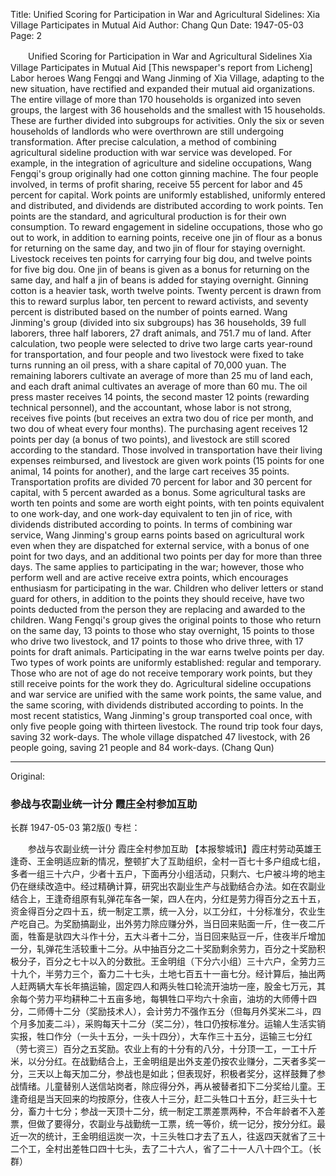 Title: Unified Scoring for Participation in War and Agricultural Sidelines: Xia Village Participates in Mutual Aid
Author: Chang Qun
Date: 1947-05-03
Page: 2

　　Unified Scoring for Participation in War and Agricultural Sidelines
    Xia Village Participates in Mutual Aid
    [This newspaper's report from Licheng] Labor heroes Wang Fengqi and Wang Jinming of Xia Village, adapting to the new situation, have rectified and expanded their mutual aid organizations. The entire village of more than 170 households is organized into seven groups, the largest with 36 households and the smallest with 15 households. These are further divided into subgroups for activities. Only the six or seven households of landlords who were overthrown are still undergoing transformation. After precise calculation, a method of combining agricultural sideline production with war service was developed. For example, in the integration of agriculture and sideline occupations, Wang Fengqi's group originally had one cotton ginning machine. The four people involved, in terms of profit sharing, receive 55 percent for labor and 45 percent for capital. Work points are uniformly established, uniformly entered and distributed, and dividends are distributed according to work points. Ten points are the standard, and agricultural production is for their own consumption. To reward engagement in sideline occupations, those who go out to work, in addition to earning points, receive one jin of flour as a bonus for returning on the same day, and two jin of flour for staying overnight. Livestock receives ten points for carrying four big dou, and twelve points for five big dou. One jin of beans is given as a bonus for returning on the same day, and half a jin of beans is added for staying overnight. Ginning cotton is a heavier task, worth twelve points. Twenty percent is drawn from this to reward surplus labor, ten percent to reward activists, and seventy percent is distributed based on the number of points earned. Wang Jinming's group (divided into six subgroups) has 36 households, 39 full laborers, three half laborers, 27 draft animals, and 751.7 mu of land. After calculation, two people were selected to drive two large carts year-round for transportation, and four people and two livestock were fixed to take turns running an oil press, with a share capital of 70,000 yuan. The remaining laborers cultivate an average of more than 25 mu of land each, and each draft animal cultivates an average of more than 60 mu. The oil press master receives 14 points, the second master 12 points (rewarding technical personnel), and the accountant, whose labor is not strong, receives five points (but receives an extra two dou of rice per month, and two dou of wheat every four months). The purchasing agent receives 12 points per day (a bonus of two points), and livestock are still scored according to the standard. Those involved in transportation have their living expenses reimbursed, and livestock are given work points (15 points for one animal, 14 points for another), and the large cart receives 35 points. Transportation profits are divided 70 percent for labor and 30 percent for capital, with 5 percent awarded as a bonus. Some agricultural tasks are worth ten points and some are worth eight points, with ten points equivalent to one work-day, and one work-day equivalent to ten jin of rice, with dividends distributed according to points. In terms of combining war service, Wang Jinming's group earns points based on agricultural work even when they are dispatched for external service, with a bonus of one point for two days, and an additional two points per day for more than three days. The same applies to participating in the war; however, those who perform well and are active receive extra points, which encourages enthusiasm for participating in the war. Children who deliver letters or stand guard for others, in addition to the points they should receive, have two points deducted from the person they are replacing and awarded to the children. Wang Fengqi's group gives the original points to those who return on the same day, 13 points to those who stay overnight, 15 points to those who drive two livestock, and 17 points to those who drive three, with 17 points for draft animals. Participating in the war earns twelve points per day. Two types of work points are uniformly established: regular and temporary. Those who are not of age do not receive temporary work points, but they still receive points for the work they do. Agricultural sideline occupations and war service are unified with the same work points, the same value, and the same scoring, with dividends distributed according to points. In the most recent statistics, Wang Jinming's group transported coal once, with only five people going with thirteen livestock. The round trip took four days, saving 32 work-days. The whole village dispatched 47 livestock, with 26 people going, saving 21 people and 84 work-days. (Chang Qun)



<hr /> 

Original: 


### 参战与农副业统一计分  霞庄全村参加互助
长群
1947-05-03
第2版()
专栏：

　　参战与农副业统一计分
    霞庄全村参加互助
    【本报黎城讯】霞庄村劳动英雄王逢奇、王金明适应新的情况，整顿扩大了互助组织，全村一百七十多户组成七组，多者一组三十六户，少者十五户，下面再分小组活动，只剩六、七户被斗垮的地主仍在继续改造中。经过精确计算，研究出农副业生产与战勤结合办法。如在农副业结合上，王逢奇组原有轧弹花车各一架，四人在内，分红是劳力得百分之五十五，资金得百分之四十五，统一制定工票，统一入分，以工分红，十分标准分，农业生产吃自己。为奖励搞副业，出外劳力除应赚分外，当日回来贴面一斤，住一夜二斤面，牲畜是驮四大斗作十分，五大斗者十二分，当日回来贴豆一斤，住夜半斤增加一分，轧弹花生活较重十二分。从中抽百分之二十奖励剩余劳力，百分之十奖励积极分子，百分之七十以入的分数批。王金明组（下分六小组）三十六户，全劳力三十九个，半劳力三个，畜力二十七头，土地七百五十一亩七分。经计算后，抽出两人赶两辆大车长年搞运输，固定四人和两头牲口轮流开油坊一座，股金七万元，其余每个劳力平均耕种二十五亩多地，每犋牲口平均六十余亩，油坊的大师傅十四分，二师傅十二分（奖励技术人），会计劳力不强作五分（但每月外奖米二斗，四个月多加麦二斗），采购每天十二分（奖二分），牲口仍按标准分。运输人生活实销实报，牲口作分（一头十五分，一头十四分），大车作三十五分，运输三七分红（劳七资三）百分之五奖励。农业上有的十分有的八分，十分顶一工，一工十斤米，以分分红。在战勤结合上，王金明组是出外支差仍按农业赚分，二天者多奖一分，三天以上每天加二分，参战也是如此；但表现好，积极者奖分，这样鼓舞了参战情绪。儿童替别人送信站岗者，除应得分外，再从被替者扣下二分奖给儿童。王逢奇组是当天回来的均按原分，住夜人十三分，赶二头牲口十五分，赶三头十七分，畜力十七分；参战一天顶十二分，统一制定工票差票两种，不合年龄者不入差票，但做了要得分，农副业与战勤统一工票，统一等价，统一记分，按分分红。最近一次的统计，王金明组运炭一次，十三头牲口才去了五人，往返四天就省了三十二个工，全村出差牲口四十七头，去了二十六人，省了二十一人八十四个工。（长群）

